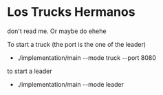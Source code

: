 # Los Trucks Hermanos

don't read me. Or maybe do ehehe

To start a truck (the port is the one of the leader)
- ./implementation/main --mode truck --port 8080    

to start a leader

- ./implementation/main --mode leader

